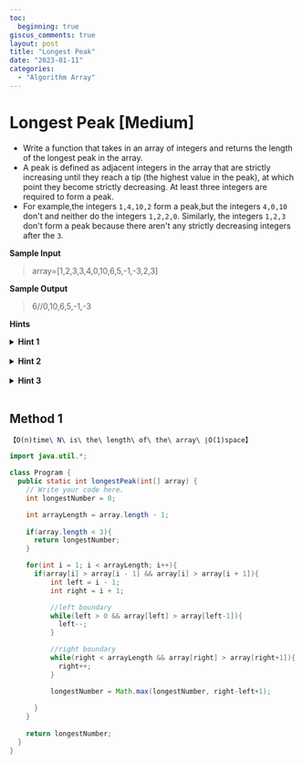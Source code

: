 ```yaml
---
toc:
  beginning: true
giscus_comments: true
layout: post
title: "Longest Peak"
date: "2023-01-11"
categories:
  - "Algorithm Array"
---
```


# Longest Peak [Medium]

- Write a function that takes in an array of integers and returns the length of the longest peak in the array.
- A peak is defined as adjacent integers in the array that are strictly increasing until they reach a tip (the highest value in the peak), at which point they become strictly decreasing. At least three integers are required to form a peak.
- For example,the integers `1,4,10,2` form a peak,but the integers `4,0,10` don't and neither do the integers `1,2,2,0`.  Similarly, the integers `1,2,3` don't form a peak because there aren't any strictly decreasing integers after the `3`.

**Sample Input**

> array=[1,2,3,3,4,0,10,6,5,-1,-3,2,3]

**Sample Output**

> 6//0,10,6,5,-1,-3

**Hints**
<br>
<details> <summary><b>Hint 1</b></summary>
    <br>
    <i><strong> You can solve this question by iterating through the array from left to right once. </strong></i>
</details>

<br>

<details> <summary><b>Hint 2</b></summary>
    <br>
    <i><strong> Iterate through the array from left to right,and treat every integer as the potential tip of a peak.To be the tip of a peak,an integer has to be strictly greater than its adjacent integers. What can you do when you find an actual tip?  </strong></i>
</details>

<br>

<details> <summary><b>Hint 3</b></summary>
    <br>
    <i><strong> As you iterate through the array from left to right,whenever you find a tip of a peak,expand outwards from the tip until you no longer have a peak.Given what peaks look like and how many peaks can therefore fit in an array,realize that this process results in a linear-time algorithm.Make sure to keep track of the longest peak you find as you iterate through the array. </strong></i>
</details>

<br>

## Method 1



```tex
【O(n)time\ N\ is\ the\ length\ of\ the\ array\ ∣O(1)space】
```



```java
import java.util.*;

class Program {
  public static int longestPeak(int[] array) {
    // Write your code here.
    int longestNumber = 0;

    int arrayLength = array.length - 1;
    
    if(array.length < 3){
      return longestNumber;
    }

    for(int i = 1; i < arrayLength; i++){
      if(array[i] > array[i - 1] && array[i] > array[i + 1]){
          int left = i - 1;
          int right = i + 1;

          //left boundary
          while(left > 0 && array[left] > array[left-1]){
            left--;
          }

          //right boundary
          while(right < arrayLength && array[right] > array[right+1]){
            right++;
          }

          longestNumber = Math.max(longestNumber, right-left+1);
        
      }
    }
     
    return longestNumber;
  }
}

```

